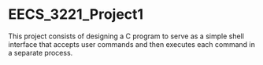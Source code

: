 # EECS_3221_Project1
This project consists of designing a C program to serve as a simple shell interface that accepts user commands and then executes each command in a separate process.
